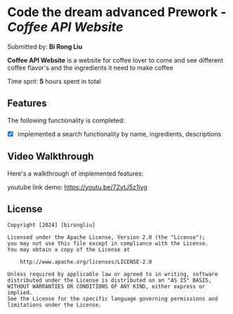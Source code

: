 # Code the dream advanced Prework - *Coffee API Website*

Submitted by: **Bi Rong Liu**

**Coffee API Website** is a website for coffee lover to come and see different coffee flavor's and the ingredients it need to make coffee

Time spnt: **5** hours spent in total

## Features

The following functionality is completed:

* [x] implemented a search functionality by name, ingredients, descriptions


## Video Walkthrough

Here's a walkthrough of implemented features:

youtube link demo: https://youtu.be/72ytJ5z1jyg


## License

    Copyright [2024] [birongliu]

    Licensed under the Apache License, Version 2.0 (the "License");
    you may not use this file except in compliance with the License.
    You may obtain a copy of the License at

        http://www.apache.org/licenses/LICENSE-2.0

    Unless required by applicable law or agreed to in writing, software
    distributed under the License is distributed on an "AS IS" BASIS,
    WITHOUT WARRANTIES OR CONDITIONS OF ANY KIND, either express or implied.
    See the License for the specific language governing permissions and
    limitations under the License.
